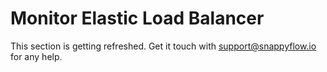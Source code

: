 # Monitor Elastic Load Balancer

This section is getting refreshed. Get it touch with [support@snappyflow.io](mailto:support@snappyflow.io) for any help.

